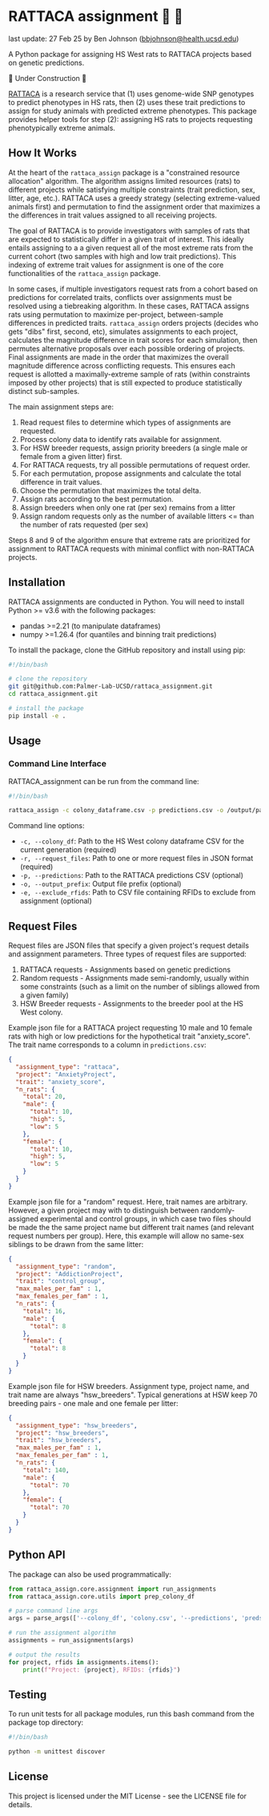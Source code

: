 # RATTACA assignment :rat: :dart:
last update: 27 Feb 25 by Ben Johnson (bbjohnson@health.ucsd.edu)

A Python package for assigning HS West rats to RATTACA projects based on genetic predictions.  

:construction: Under Construction :construction:

[RATTACA](https://ratgenes.org/rattaca/) is a research service that (1) uses genome-wide SNP genotypes to predict phenotypes in HS rats, then (2) uses these trait predictions to assign for study animals with predicted extreme phenotypes. This package provides helper tools for step (2): assigning HS rats to projects requesting phenotypically extreme animals. 

## How It Works

At the heart of the `rattaca_assign` package is a "constrained resource allocation" algorithm. The algorithm assigns limited resources (rats) to different projects while satisfying multiple constraints (trait prediction, sex, litter, age, etc.). RATTACA uses a greedy strategy (selecting extreme-valued animals first) and permutation to find the assignment order that maximizes a the differences in trait values assigned to all receiving projects.  

The goal of RATTACA is to provide investigators with samples of rats that are expected to statistically differ in a given trait of interest. This ideally entails assigning to a a given request all of the most extreme rats from the current cohort (two samples with high and low trait predictions). This indexing of extreme trait values for assignment is one of the core functionalities of the `rattaca_assign` package. 

In some cases, if multiple investigators request rats from a cohort based on predictions for correlated traits, conflicts over assignments must be resolved using a tiebreaking algorithm. In these cases, RATTACA assigns rats using permutation to maximize per-project, between-sample differences in predicted traits. `rattaca_assign` orders projects (decides who gets "dibs" first, second, etc), simulates assignments to each project, calculates the magnitude difference in trait scores for each simulation, then permutes alternative proposals over each possible ordering of projects. Final assignments are made in the order that maximizes the overall magnitude difference across conflicting requests. This ensures each request is allotted a maximally-extreme sample of rats (within constraints imposed by other projects) that is still expected to produce statistically distinct sub-samples.


The main assignment steps are:

1. Read request files to determine which types of assignments are requested.
2. Process colony data to identify rats available for assignment.
3. For HSW breeder requests, assign priority breeders (a single male or female from a given litter) first.
4. For RATTACA requests, try all possible permutations of request order.
5. For each permutation, propose assignments and calculate the total difference in trait values.
6. Choose the permutation that maximizes the total delta.
7. Assign rats according to the best permutation.
8. Assign breeders when only one rat (per sex) remains from a litter
9. Assign random requests only as the number of available litters <= than the number of rats requested (per sex)

Steps 8 and 9 of the algorithm ensure that extreme rats are prioritized for assignment to RATTACA requests with minimal conflict with non-RATTACA projects.

## Installation

RATTACA assignments are conducted in Python. You will need to install Python >= v3.6 with the following packages:
- pandas >=2.21 (to manipulate dataframes)
- numpy >=1.26.4 (for quantiles and binning trait predictions)

To install the package, clone the GitHub repository and install using pip:
```bash
#!/bin/bash

# clone the repository
git git@github.com:Palmer-Lab-UCSD/rattaca_assignment.git
cd rattaca_assignment.git

# install the package
pip install -e .
```

## Usage

### Command Line Interface

RATTACA_assignment can be run from the command line:

```bash
#!/bin/bash 

rattaca_assign -c colony_dataframe.csv -p predictions.csv -o /output/path/output_prefix -r request1.json request2.json
```

Command line options:
- `-c, --colony_df`: Path to the HS West colony dataframe CSV for the current generation (required)
- `-r, --request_files`: Path to one or more request files in JSON format (required)
- `-p, --predictions`: Path to the RATTACA predictions CSV (optional)
- `-o, --output_prefix`: Output file prefix (optional)
- `-e, --exclude_rfids`: Path to CSV file containing RFIDs to exclude from assignment (optional)

## Request Files

Request files are JSON files that specify a given project's request details and assignment parameters. 
Three types of request files are supported:

1. RATTACA requests - Assignments based on genetic predictions
2. Random requests - Assignments made semi-randomly, usually within some constraints 
(such as a limit on the number of siblings allowed from a given family)
3. HSW Breeder requests - Assignments to the breeder pool at the HS West colony.

Example json file for a RATTACA project requesting 10 male and 10 female rats with high or low predictions for the hypothetical trait "anxiety_score". The trait name corresponds to a column in `predictions.csv`:

```json
{
  "assignment_type": "rattaca",
  "project": "AnxietyProject",
  "trait": "anxiety_score",
  "n_rats": {
    "total": 20,
    "male": {
      "total": 10,
      "high": 5,
      "low": 5
    },
    "female": {
      "total": 10,
      "high": 5,
      "low": 5
    }
  }
}
```

Example json file for a "random" request. Here, trait names are arbitrary. However, a given project may with to distinguish between randomly-assigned experimental and control groups, in which case two files should be made the the same project name but different trait names (and relevant request numbers per group). Here, this example will allow no same-sex siblings to be drawn from the same litter:
```json
{
  "assignment_type": "random",
  "project": "AddictionProject",
  "trait": "control_group",
  "max_males_per_fam" : 1,
  "max_females_per_fam" : 1,
  "n_rats": {
    "total": 16,
    "male": {
      "total": 8
    },
    "female": {
      "total": 8
    }
  }
}
```

Example json file for HSW breeders. Assignment type, project name, and trait name are always "hsw_breeders". Typical generations at HSW keep 70 breeding pairs - one male and one female per litter:
```json
{
  "assignment_type": "hsw_breeders",
  "project": "hsw_breeders",
  "trait": "hsw_breeders",
  "max_males_per_fam" : 1,
  "max_females_per_fam" : 1,
  "n_rats": {
    "total": 140,
    "male": {
      "total": 70
    },
    "female": {
      "total": 70
    }
  }
}
```

## Python API

The package can also be used programmatically:

```python
from rattaca_assign.core.assignment import run_assignments
from rattaca_assign.core.utils import prep_colony_df

# parse command line args
args = parse_args(['--colony_df', 'colony.csv', '--predictions', 'preds.csv', '--request_files', 'request1.json', 'request2.json'])

# run the assignment algorithm
assignments = run_assignments(args)

# output the results
for project, rfids in assignments.items():
    print(f"Project: {project}, RFIDs: {rfids}")
```

## Testing

To run unit tests for all package modules, run this bash command from the package top directory:

```bash
#!/bin/bash

python -m unittest discover
```

## License

This project is licensed under the MIT License - see the LICENSE file for details.
